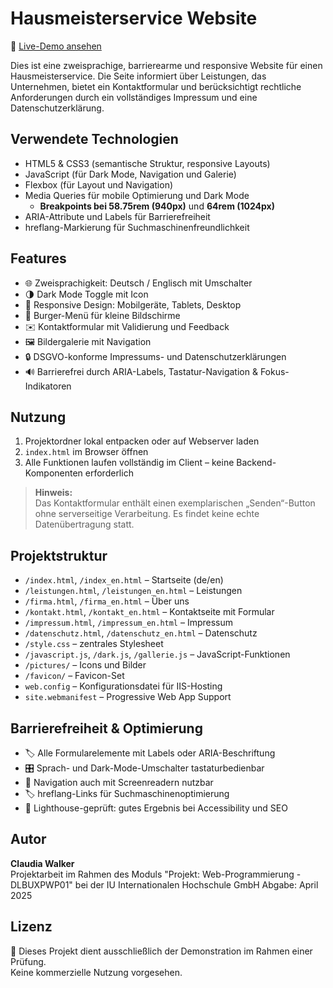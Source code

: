 # Hausmeisterservice Website

📎 [Live-Demo ansehen](https://iu-webprogrammierung.github.io/web-programmierung-Claudy-Web)

Dies ist eine zweisprachige, barrierearme und responsive Website für einen Hausmeisterservice. Die Seite informiert über Leistungen, das Unternehmen, bietet ein Kontaktformular und berücksichtigt rechtliche Anforderungen durch ein vollständiges Impressum und eine Datenschutzerklärung.

## Verwendete Technologien

- HTML5 & CSS3 (semantische Struktur, responsive Layouts)
- JavaScript (für Dark Mode, Navigation und Galerie)
- Flexbox (für Layout und Navigation)
- Media Queries für mobile Optimierung und Dark Mode
	- **Breakpoints bei 58.75rem (940px)** und **64rem (1024px)**
- ARIA-Attribute und Labels für Barrierefreiheit
- hreflang-Markierung für Suchmaschinenfreundlichkeit

## Features

- 🌐 Zweisprachigkeit: Deutsch / Englisch mit Umschalter
- 🌗 Dark Mode Toggle mit Icon
- 📱 Responsive Design: Mobilgeräte, Tablets, Desktop
- 🍔 Burger-Menü für kleine Bildschirme
- ✉️ Kontaktformular mit Validierung und Feedback
- 🖼️ Bildergalerie mit Navigation
- 🔒 DSGVO-konforme Impressums- und Datenschutzerklärungen
- 🔊 Barrierefrei durch ARIA-Labels, Tastatur-Navigation & Fokus-Indikatoren

## Nutzung

1. Projektordner lokal entpacken oder auf Webserver laden
2. `index.html` im Browser öffnen
3. Alle Funktionen laufen vollständig im Client – keine Backend-Komponenten erforderlich

> **Hinweis:**  
> Das Kontaktformular enthält einen exemplarischen „Senden“-Button ohne serverseitige Verarbeitung. Es findet keine echte Datenübertragung statt.

## Projektstruktur

- `/index.html`, `/index_en.html` – Startseite (de/en)
- `/leistungen.html`, `/leistungen_en.html` – Leistungen
- `/firma.html`, `/firma_en.html` – Über uns
- `/kontakt.html`, `/kontakt_en.html` – Kontaktseite mit Formular
- `/impressum.html`, `/impressum_en.html` – Impressum
- `/datenschutz.html`, `/datenschutz_en.html` – Datenschutz
- `/style.css` – zentrales Stylesheet
- `/javascript.js`, `/dark.js`, `/gallerie.js` – JavaScript-Funktionen
- `/pictures/` – Icons und Bilder
- `/favicon/` – Favicon-Set
- `web.config` – Konfigurationsdatei für IIS-Hosting
- `site.webmanifest` – Progressive Web App Support

## Barrierefreiheit & Optimierung

- 🏷️ Alle Formularelemente mit Labels oder ARIA-Beschriftung
- 🎛️ Sprach- und Dark-Mode-Umschalter tastaturbedienbar
- 🧭 Navigation auch mit Screenreadern nutzbar
- 🏷️ hreflang-Links für Suchmaschinenoptimierung
- 📄 Lighthouse-geprüft: gutes Ergebnis bei Accessibility und SEO

## Autor

**Claudia Walker**  
Projektarbeit im Rahmen des Moduls "Projekt: Web-Programmierung - DLBUXPWP01" bei der IU Internationalen Hochschule GmbH
Abgabe: April 2025

## Lizenz

📄 Dieses Projekt dient ausschließlich der Demonstration im Rahmen einer Prüfung.  
Keine kommerzielle Nutzung vorgesehen.
